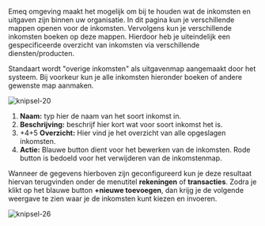 Emeq omgeving maakt het mogelijk om bij te houden wat de inkomsten en uitgaven zijn binnen uw organisatie. In dit pagina kun je verschillende mappen openen voor de inkomsten. Vervolgens kun je verschillende inkomsten boeken op deze mappen. Hierdoor heb je uiteindelijk een gespecificeerde overzicht van inkomsten via verschillende diensten/producten.

Standaart wordt "overige inkomsten" als uitgavenmap aangemaakt door het systeem. Bij voorkeur kun je alle inkomsten hieronder boeken of andere gewenste map aanmaken.

![knipsel-20](https://user-images.githubusercontent.com/95087870/149656917-020ed198-77c4-40a8-a803-306d1c9ef767.PNG)

1. **Naam:** typ hier de naam van het soort inkomst in. 
2. **Beschrijving:** beschrijf hier kort wat voor soort inkomst het is.
3. +4+5 **Overzicht:** Hier vind je het overzicht van alle opgeslagen inkomsten.
4. **Actie:** Blauwe button dient voor het bewerken van de inkomsten. Rode button is bedoeld voor het verwijderen van de inkomstenmap.

Wanneer de gegevens hierboven zijn geconfigureerd kun je deze resultaat hiervan terugvinden onder de menutitel **rekeningen** of **transacties**. Zodra je klikt op het blauwe button **+nieuwe toevoegen**, dan krijg je de volgende weergave te zien waar je de inkomsten kunt kiezen en invoeren.

![knipsel-26](https://user-images.githubusercontent.com/95087870/151678531-d2e3a796-1b25-47fd-b93f-251d20e2054c.png)
